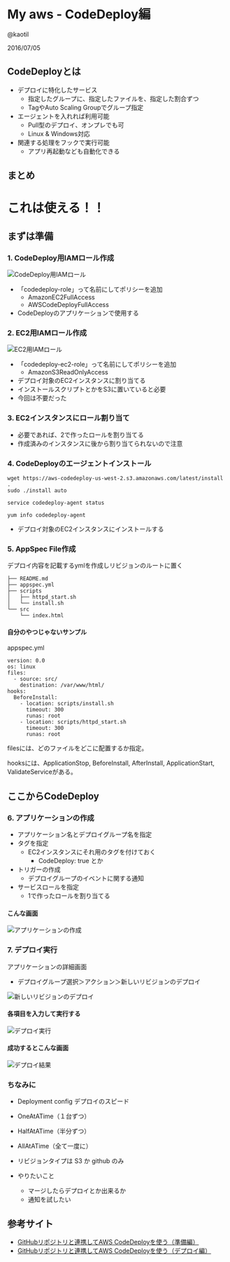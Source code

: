 # My aws - CodeDeploy編

@kaotil

2016/07/05



## CodeDeployとは

- デプロイに特化したサービス
  - 指定したグループに、指定したファイルを、指定した割合ずつ
  - TagやAuto Scaling Groupでグループ指定
- エージェントを入れれば利用可能
  - Pull型のデプロイ、オンプレでも可
  - Linux & Windows対応
- 関連する処理をフックで実行可能
  - アプリ再起動なども自動化できる



## まとめ

# これは使える！！

<!-- .slide: data-transition="zoom" -->



## まずは準備



### 1. CodeDeploy用IAMロール作成

![CodeDeploy用IAMロール](/slides/img/0007/code_deploy_iam_code_deploy.png)<!-- .element: class="img_70" -->

- 「codedeploy-role」って名前にしてポリシーを追加
  - AmazonEC2FullAccess
  - AWSCodeDeployFullAccess
- CodeDeployのアプリケーションで使用する



### 2. EC2用IAMロール作成

![EC2用IAMロール](/slides/img/0007/code_deploy_iam_ec2.png)<!-- .element: class="img_70" -->

- 「codedeploy-ec2-role」って名前にしてポリシーを追加
  - AmazonS3ReadOnlyAccess
- デプロイ対象のEC2インスタンスに割り当てる
- インストールスクリプトとかをS3に置いていると必要
- 今回は不要だった



### 3. EC2インスタンスにロール割り当て

- 必要であれば、2で作ったロールを割り当てる
- 作成済みのインスタンスに後から割り当てられないので注意



### 4. CodeDeployのエージェントインストール

```
wget https://aws-codedeploy-us-west-2.s3.amazonaws.com/latest/install .
sudo ./install auto

service codedeploy-agent status

yum info codedeploy-agent
```

- デプロイ対象のEC2インスタンスにインストールする



### 5. AppSpec File作成

デプロイ内容を記載するymlを作成しリビジョンのルートに置く

```
├── README.md
├── appspec.yml
├── scripts
│   ├── httpd_start.sh
│   └── install.sh
└── src
    └── index.html
```



#### 自分のやつじゃないサンプル

appspec.yml

```
version: 0.0
os: linux
files:
  - source: src/
    destination: /var/www/html/
hooks:
  BeforeInstall:
    - location: scripts/install.sh
      timeout: 300
      runas: root
    - location: scripts/httpd_start.sh
      timeout: 300
      runas: root
```

filesには、どのファイルをどこに配置するか指定。

hooksには、ApplicationStop, BeforeInstall, AfterInstall, ApplicationStart, ValidateServiceがある。



## ここからCodeDeploy



### 6. アプリケーションの作成

- アプリケーション名とデプロイグループ名を指定
- タグを指定
  - EC2インスタンスにそれ用のタグを付けておく
    - CodeDeploy: true とか
- トリガーの作成
  - デプロイグループのイベントに関する通知
- サービスロールを指定
  - 1で作ったロールを割り当てる



#### こんな画面

![アプリケーションの作成](/slides/img/0007/code_deploy_application.png)<!-- .element: class="img_40" -->



### 7. デプロイ実行

アプリケーションの詳細画面

- デプロイグループ選択＞アクション＞新しいリビジョンのデプロイ

![新しいリビジョンのデプロイ](/slides/img/0007/code_deploy_deploy_new_revision.png)<!-- .element: class="img_70" -->



#### 各項目を入力して実行する

![デプロイ実行](/slides/img/0007/code_deploy_deploy_execute.png)<!-- .element: class="img_70" -->



#### 成功するとこんな画面

![デプロイ結果](/slides/img/0007/code_deploy_deploy_result.png)<!-- .element: class="img_70" -->



### ちなみに

 - Deployment config デプロイのスピード
  - OneAtATime（１台ずつ）
  - HalfAtATime（半分ずつ）
  - AllAtATime（全て一度に）
- リビジョンタイプは S3 か github のみ

- やりたいこと
  - マージしたらデプロイとか出来るか
  - 通知を試したい



## 参考サイト

  - [GitHubリポジトリと連携してAWS CodeDeployを使う（準備編）](https://cloudautomator.com/blog/2014/11/13/start-aws-codedeploy-with-github-1/)
  - [GitHubリポジトリと連携してAWS CodeDeployを使う（デプロイ編）](https://cloudautomator.com/blog/2014/11/13/start-aws-codedeploy-with-github-2/)


